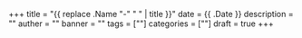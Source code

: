 +++
title = "{{ replace .Name "-" " " | title }}"
date = {{ .Date }}
description = ""
auther = ""
banner = ""
tags = [""]
categories = [""]
draft = true
+++
